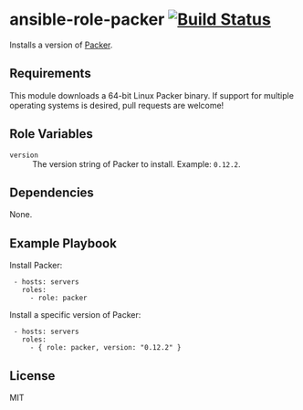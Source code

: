 ansible-role-packer [![Build Status][img-build-status]][build-status]
=========

Installs a version of [Packer][packer].

Requirements
------------

This module downloads a 64-bit Linux Packer binary. If support for multiple operating systems is desired, pull requests
are welcome!

Role Variables
--------------

<dl>
  <dt><code>version</code></dt>
  <dd>The version string of Packer to install. Example: <code>0.12.2</code>.</dd>
</dl>

Dependencies
------------

None.

Example Playbook
----------------

Install Packer:

```
 - hosts: servers
   roles:
     - role: packer
```

Install a specific version of Packer:

```
 - hosts: servers
   roles:
     - { role: packer, version: "0.12.2" }
```

License
-------

MIT

 [build-status]: https://travis-ci.org/naftulikay/ansible-role-packer
 [img-build-status]: https://travis-ci.org/naftulikay/ansible-role-packer.svg?branch=master
 [packer]: https://www.packer.io
